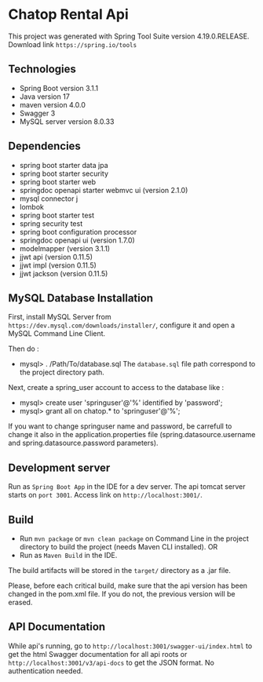 # Chatop Rental Api

This project was generated with Spring Tool Suite version 4.19.0.RELEASE. Download link `https://spring.io/tools`

## Technologies

- Spring Boot version 3.1.1
- Java version 17
- maven version 4.0.0
- Swagger 3
- MySQL server version 8.0.33

## Dependencies

- spring boot starter data jpa
- spring boot starter security
- spring boot starter web
- springdoc openapi starter webmvc ui (version 2.1.0)
- mysql connector j
- lombok
- spring boot starter test
- spring security test
- spring boot configuration processor
- springdoc openapi ui (version 1.7.0)
- modelmapper (version 3.1.1)
- jjwt api (version 0.11.5)
- jjwt impl (version 0.11.5)
- jjwt jackson (version 0.11.5)

## MySQL Database Installation

First, install MySQL Server from `https://dev.mysql.com/downloads/installer/`, configure it and open a MySQL Command Line Client.

Then do :
- mysql> \. /Path/To/database.sql
The `database.sql` file path correspond to the project directory path.

Next, create a spring_user account to access to the database like :
- mysql> create user 'springuser'@'%' identified by 'password';
- mysql> grant all on chatop.* to 'springuser'@'%';

If you want to change springuser name and password, be carrefull to change it also in the application.properties file (spring.datasource.username and spring.datasource.password parameters).

## Development server

Run as `Spring Boot App` in the IDE for a dev server. The api tomcat server starts on `port 3001`. Access link on `http://localhost:3001/`.

## Build

- Run `mvn package` or `mvn clean package` on Command Line in the project directory to build the project (needs Maven CLI installed). 
OR
- Run as `Maven Build` in the IDE. 

The build artifacts will be stored in the `target/` directory as a .jar file.

Please, before each critical build, make sure that the api version has been changed in the pom.xml file. If you do not, the previous version will be erased.

## API Documentation

While api's running, go to `http://localhost:3001/swagger-ui/index.html` to get the html Swagger documentation for all api roots or `http://localhost:3001/v3/api-docs` to get the JSON format. No authentication needed.


